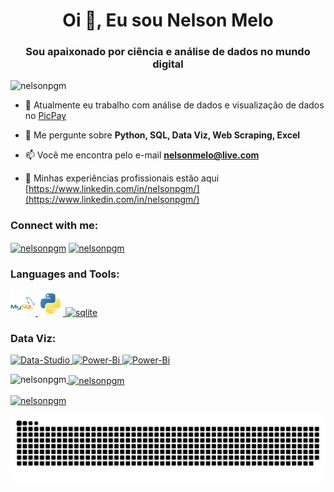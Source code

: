 <h1 align="center">Oi 👋, Eu sou Nelson Melo</h1>
<h3 align="center">Sou apaixonado por ciência e análise de dados no mundo digital</h3>

<p align="left"> <img src="https://komarev.com/ghpvc/?username=nelsonpgm&label=Profile%20views&color=0e75b6&style=flat" alt="nelsonpgm" /> </p>

- 🔭 Atualmente eu trabalho com análise de dados e visualização de dados no [PicPay](https://www.picpay.com/site)

- 💬 Me pergunte sobre **Python, SQL, Data Viz, Web Scraping, Excel**

- 📫 Você me encontra pelo e-mail **nelsonmelo@live.com**

- 📄 Minhas experiências profissionais estão aqui [https://www.linkedin.com/in/nelsonpgm/](https://www.linkedin.com/in/nelsonpgm/)

<h3 align="left">Connect with me:</h3>
<p align="left">
<a href="https://linkedin.com/in/nelsonpgm" target="blank"><img align="center" src="https://raw.githubusercontent.com/rahuldkjain/github-profile-readme-generator/master/src/images/icons/Social/linked-in-alt.svg" alt="nelsonpgm" height="30" width="40" /></a>
<a href="https://instagram.com/nelsonpgm" target="blank"><img align="center" src="https://raw.githubusercontent.com/rahuldkjain/github-profile-readme-generator/master/src/images/icons/Social/instagram.svg" alt="nelsonpgm" height="30" width="40" /></a>
</p>

<h3 align="left">Languages and Tools:</h4>
<p align="left"> <a href="https://www.mysql.com/" target="_blank" rel="noreferrer"> <img src="https://raw.githubusercontent.com/devicons/devicon/master/icons/mysql/mysql-original-wordmark.svg" alt="mysql" width="40" height="40"/> </a> <a href="https://www.python.org" target="_blank" rel="noreferrer"> <img src="https://raw.githubusercontent.com/devicons/devicon/master/icons/python/python-original.svg" alt="python" width="40" height="40"/> </a> <a href="https://www.sqlite.org/" target="_blank" rel="noreferrer"> <img src="https://www.vectorlogo.zone/logos/sqlite/sqlite-icon.svg" alt="sqlite" width="40" height="40"/> </a> </p>

<h3 align="left">Data Viz:</h4>
</a> <a href="https://datastudio.google.com
" target="_blank" rel="noreferrer"> <img src="https://www.klipfolio.com/sites/all/themes/klipfolio_theme/img/assets/googledatastudio-logo.png" alt="Data-Studio" width="160" height="40"/> 
      </a> <a href="www.microstrategy.com" target="_blank" rel="noreferrer"> <img src="https://www.microstrategy.com/content/dam/dev-images/ui-icons/microstrategy-logo_red.svg" alt="Power-Bi" width="160" height="40"/> </a> <a href="https://powerbi.microsoft.com/" target="_blank" rel="noreferrer"> <img src="https://synackcertified.com/wp-content/uploads/2020/03/Microsoft-Power-BI-logo1.png" alt="Power-Bi" width="120" height="50"/> 


<p><img align="left" src="https://github-readme-stats.vercel.app/api/top-langs?username=nelsonpgm&show_icons=true&locale=en&layout=compact" alt="nelsonpgm" /></p>

<p>&nbsp;<img align="center" src="https://github-readme-stats.vercel.app/api?username=nelsonpgm&show_icons=true&locale=en" alt="nelsonpgm" /></p>

<p><img align="center" src="https://github-readme-streak-stats.herokuapp.com/?user=nelsonpgm&" alt="nelsonpgm" /></p>

<!---
nelsonpgm/nelsonpgm is a ✨ special ✨ repository because its `README.md` (this file) appears on your GitHub profile.
You can click the Preview link to take a look at your changes.
--->
![](https://github.com/Platane/snk/raw/output/github-contribution-grid-snake.svg)
